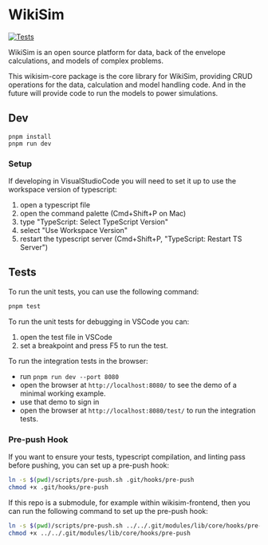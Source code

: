 
# WikiSim

[![Tests](https://github.com/wikisim/wikisim-core/actions/workflows/run_tests.yaml/badge.svg)](https://github.com/wikisim/wikisim-core/actions/workflows/run_tests.yaml)


WikiSim is an open source platform for data, back of the envelope calculations, and models of complex problems.

This wikisim-core package is the core library for WikiSim, providing CRUD operations for the data, calculation and model handling code.  And in the future will provide code to run the models to power simulations.

## Dev

    pnpm install
    pnpm run dev

### Setup

If developing in VisualStudioCode you will need to set it up to use the workspace
version of typescript:
1. open a typescript file
2. open the command palette (Cmd+Shift+P on Mac)
3. type "TypeScript: Select TypeScript Version"
4. select "Use Workspace Version"
5. restart the typescript server (Cmd+Shift+P, "TypeScript: Restart TS Server")

## Tests

To run the unit tests, you can use the following command:

```bash
pnpm test
```

To run the unit tests for debugging in VSCode you can:
1. open the test file in VSCode
2. set a breakpoint and press F5 to run the test.

To run the integration tests in the browser:
* run `pnpm run dev --port 8080`
* open the browser at `http://localhost:8080/` to see the demo of a minimal working example.
* use that demo to sign in
* open the browser at `http://localhost:8080/test/` to run the integration tests.

### Pre-push Hook

If you want to ensure your tests, typescript compilation, and linting pass before pushing, you can set up a pre-push hook:
```bash
ln -s $(pwd)/scripts/pre-push.sh .git/hooks/pre-push
chmod +x .git/hooks/pre-push
```

If this repo is a submodule, for example within wikisim-frontend, then you can
run the following command to set up the pre-push hook:
```bash
ln -s $(pwd)/scripts/pre-push.sh ../../.git/modules/lib/core/hooks/pre-push
chmod +x ../../.git/modules/lib/core/hooks/pre-push
```
